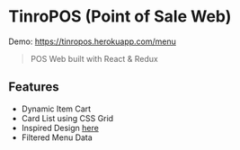 # TinroPOS (Point of Sale Web)

Demo: https://tinropos.herokuapp.com/menu

> POS Web built with React & Redux

## Features

- Dynamic Item Cart
- Card List using CSS Grid
- Inspired Design [here](https://dribbble.com/shots/18397732-Winkel-POS-System-of-Food-Shop)
- Filtered Menu Data
